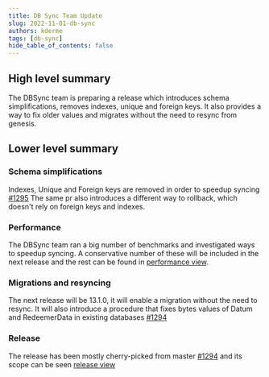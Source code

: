 ```yaml
---
title: DB Sync Team Update
slug: 2022-11-01-db-sync
authors: kderme
tags: [db-sync]
hide_table_of_contents: false
---
```


## High level summary

The DBSync team is preparing a release which introduces schema simplifications, removes indexes,
unique and foreign keys. It also provides a way to fix older values and migrates without the need to
resync from genesis.

## Lower level summary

### Schema simplifications

Indexes, Unique and Foreign keys are removed in order to speedup syncing
[#1295](https://github.com/input-output-hk/cardano-db-sync/pull/1295)
The same pr also introduces a different way to rollback, which doesn't rely on foreign keys and
indexes.

### Performance

The DBSync team ran a big number of benchmarks and investigated ways to speedup syncing. A
conservative number of these will be included in the next release and the rest can be found in
[performance view](https://github.com/orgs/input-output-hk/projects/52/views/7).

### Migrations and resyncing

The next release will be 13.1.0, it will enable a migration without the need to resync. It will also
introduce a procedure that fixes bytes values of Datum and RedeemerData in existing databases
[#1294](https://github.com/input-output-hk/cardano-db-sync/pull/1294)

### Release

The release has been mostly cherry-picked from master
[#1294](https://github.com/input-output-hk/cardano-db-sync/pull/1294) and its scope can be seen
[release view](https://github.com/orgs/input-output-hk/projects/52/views/6)
